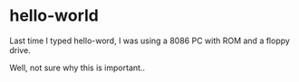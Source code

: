 # hello-world
Last time I typed hello-word, I was using a 8086 PC with ROM and a floppy drive.

Well, not sure why this is important..
